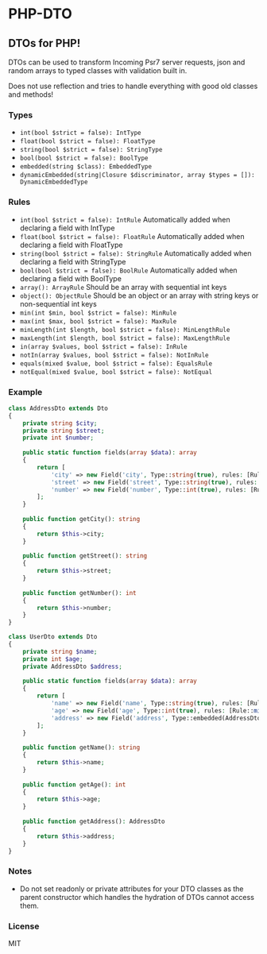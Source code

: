 # PHP-DTO
## DTOs for PHP!

DTOs can be used to transform Incoming Psr7 server requests, json and random arrays to typed classes with validation built in.

Does not use reflection and tries to handle everything with good old classes and methods!

### Types
- `int(bool $strict = false): IntType`
- `float(bool $strict = false): FloatType`
- `string(bool $strict = false): StringType`
- `bool(bool $strict = false): BoolType`
- `embedded(string $class): EmbeddedType`
- `dynamicEmbedded(string|Closure $discriminator, array $types = []): DynamicEmbeddedType`

### Rules
- `int(bool $strict = false): IntRule` Automatically added when declaring a field with IntType
- `float(bool $strict = false): FloatRule` Automatically added when declaring a field with FloatType
- `string(bool $strict = false): StringRule` Automatically added when declaring a field with StringType
- `bool(bool $strict = false): BoolRule` Automatically added when declaring a field with BoolType
- `array(): ArrayRule` Should be an array with sequential int keys
- `object(): ObjectRule` Should be an object or an array with string keys or non-sequential int keys
- `min(int $min, bool $strict = false): MinRule`
- `max(int $max, bool $strict = false): MaxRule`
- `minLength(int $length, bool $strict = false): MinLengthRule`
- `maxLength(int $length, bool $strict = false): MaxLengthRule`
- `in(array $values, bool $strict = false): InRule`
- `notIn(array $values, bool $strict = false): NotInRule`
- `equals(mixed $value, bool $strict = false): EqualsRule`
- `notEqual(mixed $value, bool $strict = false): NotEqual`

### Example
```php
class AddressDto extends Dto
{
    private string $city;
    private string $street;
    private int $number;
    
    public static function fields(array $data): array
    {
        return [
            'city' => new Field('city', Type::string(true), rules: [Rule::in(['London', 'Paris', 'New York'])]),
            'street' => new Field('street', Type::string(true), rules: [Rule::min(5)]),
            'number' => new Field('number', Type::int(true), rules: [Rule::min(1), Rule::max(100)]),
        ];
    }
    
    public function getCity(): string
    {
        return $this->city;
    }
    
    public function getStreet(): string
    {
        return $this->street;
    }
    
    public function getNumber(): int
    {
        return $this->number;
    }
}

class UserDto extends Dto
{
    private string $name;
    private int $age;
    private AddressDto $address;
    
    public static function fields(array $data): array
    {
        return [
            'name' => new Field('name', Type::string(true), rules: [Rule::min(5)]),
            'age' => new Field('age', Type::int(true), rules: [Rule::min(18)]),
            'address' => new Field('address', Type::embedded(AddressDto::class)),
        ];
    }
    
    public function getName(): string
    {
        return $this->name;
    }
    
    public function getAge(): int
    {
        return $this->age;
    }
    
    public function getAddress(): AddressDto
    {
        return $this->address;
    }
}
```

### Notes
- Do not set readonly or private attributes for your DTO classes as the parent constructor which handles the hydration of DTOs cannot access them.


### License
MIT
